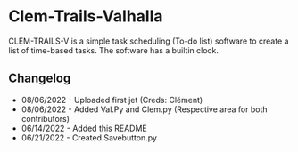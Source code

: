 # Clem-Trails-Valhalla
CLEM-TRAILS-V is a simple task scheduling (To-do list) software to create a list of time-based tasks. The software has a builtin clock.

## Changelog
- 08/06/2022 - Uploaded first jet (Creds: Clément)
- 08/06/2022 - Added Val.Py and Clem.py (Respective area for both contributors)
- 06/14/2022 - Added this README
- 06/21/2022 - Created Savebutton.py 
